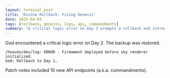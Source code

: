```yaml
---
layout: terminal_post
title: 'Divine Rollback: Fixing Genesis'
date: 2025-04-03
tags: [rollback, genesis, logs, api, commandments]
summary: "A critical logic error on Day 2 prompts a rollback and introduces new API endpoints to restore order."
---
```


God encountered a critical logic error on Day 2. The backup was restored.

```
/heaven/dev/log: ERROR - Firmament deployed before sky renderer initialized.
God: Rollback to Day 1.
```

Patch notes included 10 new API endpoints (a.k.a. commandments).
